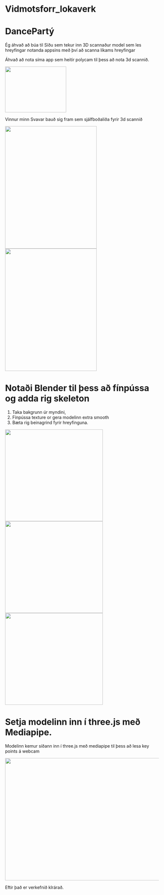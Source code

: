 # Vidmotsforr_lokaverk

# DancePartý


Ég áhvað að búa til Síðu sem tekur inn 3D scannaður model sem les hreyfingar notanda appsins með því að scanna líkams hreyfingar

Áhvað að nota síma app sem heitir polycam til þess að nota 3d scannið.

<img src="https://github.com/jokullsmari/Vidmotsforr_lokaverk/assets/36273431/7708d8a9-03bb-45ba-97bc-0fc3e4885a83" width=200 height=150>

Vinnur minn Svavar bauð sig fram sem sjálfboðaliða fyrir 3d scannið

<img src="https://github.com/jokullsmari/Vidmotsforr_lokaverk/assets/36273431/99901feb-88b8-4c6f-9d5d-1aaa21342aa8" width=300 height=400>
<img src="https://github.com/jokullsmari/Vidmotsforr_lokaverk/assets/36273431/12362a87-0a8c-4790-a3ca-afde3cfbf30e" width=300 height=400>

# Notaði Blender til þess að fínpússa og adda rig skeleton

  1. Taka bakgrunn úr myndini, 
  2. Fínpússa texture or gera modelinn extra smooth
  3. Bæta rig beinagrind fyrir hreyfinguna.

<img src="https://github.com/jokullsmari/Vidmotsforr_lokaverk/assets/36273431/8f28c7f1-a5c1-422b-bce5-69a0b83e7549" width=320 height=300>
<img src="https://github.com/jokullsmari/Vidmotsforr_lokaverk/assets/36273431/0028fbb4-7ff6-4c66-8558-72e5a5e43830" width=320 height=300>
<img src="https://github.com/jokullsmari/Vidmotsforr_lokaverk/assets/36273431/51134784-dc4f-480c-bdac-27272b0a5e93" width=320 height=300>

# Setja modelinn inn í three.js með Mediapipe.

Modelinn kemur síðann inn í three.js með mediapipe til þess að lesa key points á webcam

<img src="https://github.com/jokullsmari/Vidmotsforr_lokaverk/assets/36273431/1a19a124-db3a-4b1b-b15d-e115adc8c7b2" width=800 height=400>

Eftir það er verkefnið klrárað.
